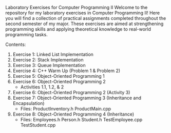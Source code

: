 Laboratory Exercises for Computer Programming II
Welcome to the repository for my laboratory exercises in Computer Programming II! Here you will find a collection of practical assignments completed throughout the second semester of my major. These exercises are aimed at strengthening programming skills and applying theoretical knowledge to real-world programming tasks.

Contents:
1. Exercise 1: Linked List Implementation
2. Exercise 2: Stack Implementation
3. Exercise 3: Queue Implementation
4. Exercise 4: C++ Warm Up (Problem 1 & Problem 2)
5. Exercise 5: Object-Oriented Programming 1
6. Exercise 6: Object-Oriented Programming 2
      - Activities 1.1, 1.2, & 2
7. Exercise 6: Object-Oriented Programming 2 (Activity 3)
8. Exercise 7: Object-Oriented Programming 3 (Inheritance and Encapsulation)
      - Files:
           ProductInventory.h
           ProductMain.cpp
9. Exercise 8: Object-Oriented Programming 4 (Inheritance)
      - Files:
           Employees.h
           Person.h
           Student.h
           TestEmployee.cpp
           TestStudent.cpp
